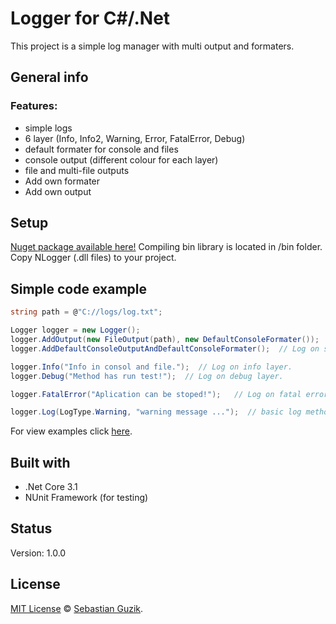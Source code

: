 # Logger for C#/.Net

This project is a simple log manager with multi output and formaters.

## General info
### Features:
- simple logs
- 6 layer (Info, Info2, Warning, Error, FatalError, Debug)
- default formater for console and files
- console output (different colour for each layer)
- file and multi-file outputs
- Add own formater
- Add own output

## Setup
[Nuget package available here!](https://www.nuget.org/packages/NLogger/1.0.0)
Compiling bin library is located in /bin folder. <br />
Copy NLogger (.dll files) to your project.<br />

## Simple code example
```C#
string path = @"C://logs/log.txt";

Logger logger = new Logger();
logger.AddOutput(new FileOutput(path), new DefaultConsoleFormater());  // Add log to file output and custor formater.
logger.AddDefaultConsoleOutputAndDefaultConsoleFormater();  // Log on screen in console.

logger.Info("Info in consol and file.");  // Log on info layer.
logger.Debug("Method has run test!");  // Log on debug layer.

logger.FatalError("Aplication can be stoped!");   // Log on fatal error layer.

logger.Log(LogType.Warning, "warning message ...");  // basic log method, select message layer and send message.
```
For view examples click [here](https://github.com/Guzik1/Logger_for_.Net/tree/master/Examples).

## Built with
- .Net Core 3.1
- NUnit Framework (for testing)

## Status
Version: 1.0.0

## License
[MIT License](https://github.com/Guzik1/Logger_for_.Net/blob/master/LICENSE) © [Sebastian Guzik](https://github.com/Guzik1).

